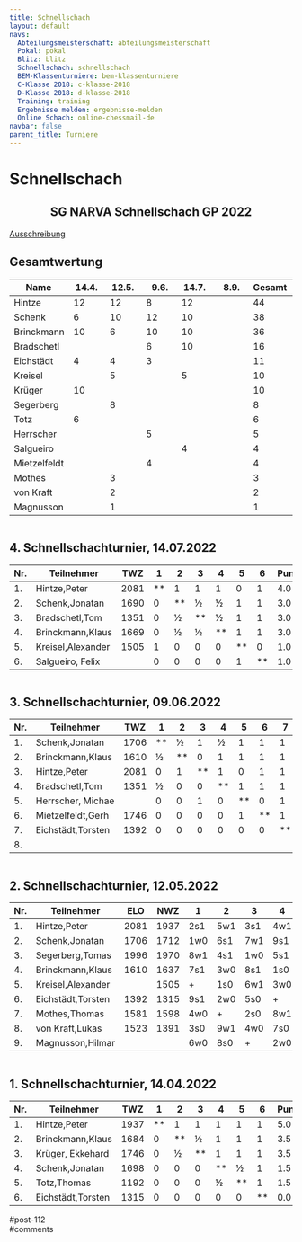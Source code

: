 ```yaml
---
title: Schnellschach 
layout: default
navs:
  Abteilungsmeisterschaft: abteilungsmeisterschaft
  Pokal: pokal
  Blitz: blitz
  Schnellschach: schnellschach
  BEM-Klassenturniere: bem-klassenturniere
  C-Klasse 2018: c-klasse-2018
  D-Klasse 2018: d-klasse-2018
  Training: training
  Ergebnisse melden: ergebnisse-melden
  Online Schach: online-chessmail-de
navbar: false
parent_title: Turniere
---
```

<div class="post-112 page type-page status-publish hentry" id="post-112">
<h1 class="entry-title">Schnellschach</h1>
<div class="entry-content">
<div class="aligncenter">
<h2 class="heading2" style="text-align: center;">SG NARVA Schnellschach GP 2022</h2>
<p><a href="http://www.narva-schach.de/wordpress/wp-content/uploads/2022/03/Schnellschachmeisterschaft-2022.pdf">Ausschreibung</a></p>
</div>
<h2>Gesamtwertung</h2>
<table class="footable">
<thead>
<tr>
<th style="padding-right: 10px; width: 84px;">Name</th>
<th style="padding-right: 10px; width: 50px;">14.4.</th>
<th style="padding-right: 10px; width: 50px;">12.5.</th>
<th style="padding-right: 10px; width: 50px;"> 9.6.</th>
<th style="padding-right: 10px; width: 50px;">14.7.</th>
<th style="padding-right: 10px; width: 50px;"> 8.9.</th>
<th data-type="numeric" style="padding-right: 10px; width: 60px;"><strong>Gesamt</strong></th>
</tr>
</thead>
<tbody>
<tr>
<td>Hintze</td>
<td>12</td>
<td>12</td>
<td>8</td>
<td>12</td>
<td></td>
<td>44</td>
</tr>
<tr>
<td>Schenk</td>
<td>6</td>
<td>10</td>
<td>12</td>
<td>10</td>
<td></td>
<td>38</td>
</tr>
<tr>
<td>Brinckmann</td>
<td>10</td>
<td>6</td>
<td>10</td>
<td>10</td>
<td></td>
<td>36</td>
</tr>
<tr>
<td>Bradschetl</td>
<td></td>
<td></td>
<td>6</td>
<td>10</td>
<td></td>
<td>16</td>
</tr>
<tr>
<td>Eichstädt</td>
<td>4</td>
<td>4</td>
<td>3</td>
<td></td>
<td></td>
<td>11</td>
</tr>
<tr>
<td>Kreisel</td>
<td></td>
<td>5</td>
<td></td>
<td>5</td>
<td></td>
<td>10</td>
</tr>
<tr>
<td>Krüger</td>
<td>10</td>
<td></td>
<td></td>
<td></td>
<td></td>
<td>10</td>
</tr>
<tr>
<td>Segerberg</td>
<td></td>
<td>8</td>
<td></td>
<td></td>
<td></td>
<td>8</td>
</tr>
<tr>
<td>Totz</td>
<td>6</td>
<td></td>
<td></td>
<td></td>
<td></td>
<td>6</td>
</tr>
<tr>
<td>Herrscher</td>
<td></td>
<td></td>
<td>5</td>
<td></td>
<td></td>
<td>5</td>
</tr>
<tr>
<td>Salgueiro</td>
<td></td>
<td></td>
<td></td>
<td>4</td>
<td></td>
<td>4</td>
</tr>
<tr>
<td>Mietzelfeldt</td>
<td></td>
<td></td>
<td>4</td>
<td></td>
<td></td>
<td>4</td>
</tr>
<tr>
<td>Mothes</td>
<td></td>
<td>3</td>
<td></td>
<td></td>
<td></td>
<td>3</td>
</tr>
<tr>
<td>von Kraft</td>
<td></td>
<td>2</td>
<td></td>
<td></td>
<td></td>
<td>2</td>
</tr>
<tr>
<td>Magnusson</td>
<td></td>
<td>1</td>
<td></td>
<td></td>
<td></td>
<td>1</td>
</tr>
</tbody>
</table>
<div style="overflow: auto;">
<h2>4. Schnellschachturnier, 14.07.2022</h2>
<table class="clean swiss footable">
<thead>
<tr>
<th>Nr.</th>
<th>Teilnehmer</th>
<th>TWZ</th>
<th>1</th>
<th>2</th>
<th>3</th>
<th>4</th>
<th>5</th>
<th>6</th>
<th>Punkte</th>
<th>SoBerg</th>
</tr>
</thead>
<tbody>
<tr>
<td>1.</td>
<td>Hintze,Peter</td>
<td>2081</td>
<td>**</td>
<td>1</td>
<td>1</td>
<td>1</td>
<td>0</td>
<td>1</td>
<td>4.0</td>
<td>10.00</td>
</tr>
<tr>
<td>2.</td>
<td>Schenk,Jonatan</td>
<td>1690</td>
<td>0</td>
<td>**</td>
<td>½</td>
<td>½</td>
<td>1</td>
<td>1</td>
<td>3.0</td>
<td>5.00</td>
</tr>
<tr>
<td>3.</td>
<td>Bradschetl,Tom</td>
<td>1351</td>
<td>0</td>
<td>½</td>
<td>**</td>
<td>½</td>
<td>1</td>
<td>1</td>
<td>3.0</td>
<td>5.00</td>
</tr>
<tr>
<td>4.</td>
<td>Brinckmann,Klaus</td>
<td>1669</td>
<td>0</td>
<td>½</td>
<td>½</td>
<td>**</td>
<td>1</td>
<td>1</td>
<td>3.0</td>
<td>5.00</td>
</tr>
<tr>
<td>5.</td>
<td>Kreisel,Alexander</td>
<td>1505</td>
<td>1</td>
<td>0</td>
<td>0</td>
<td>0</td>
<td>**</td>
<td>0</td>
<td>1.0</td>
<td>4.00</td>
</tr>
<tr>
<td>6.</td>
<td>Salgueiro, Felix</td>
<td></td>
<td>0</td>
<td>0</td>
<td>0</td>
<td>0</td>
<td>1</td>
<td>**</td>
<td>1.0</td>
<td>1.00</td>
</tr>
</tbody>
</table>
</div>
<div style="overflow: auto;">
<h2>3. Schnellschachturnier, 09.06.2022</h2>
<table class="clean swiss footable">
<thead>
<tr>
<th>Nr.</th>
<th>Teilnehmer</th>
<th>TWZ</th>
<th>1</th>
<th>2</th>
<th>3</th>
<th>4</th>
<th>5</th>
<th>6</th>
<th>7</th>
<th>8</th>
<th>Punkte</th>
<th>SoBerg</th>
</tr>
</thead>
<tbody>
<tr>
<td>1.</td>
<td>Schenk,Jonatan</td>
<td>1706</td>
<td>**</td>
<td>½</td>
<td>1</td>
<td>½</td>
<td>1</td>
<td>1</td>
<td>1</td>
<td></td>
<td>5.0</td>
<td>12.00</td>
</tr>
<tr>
<td>2.</td>
<td>Brinckmann,Klaus</td>
<td>1610</td>
<td>½</td>
<td>**</td>
<td>0</td>
<td>1</td>
<td>1</td>
<td>1</td>
<td>1</td>
<td></td>
<td>4.5</td>
<td>10.00</td>
</tr>
<tr>
<td>3.</td>
<td>Hintze,Peter</td>
<td>2081</td>
<td>0</td>
<td>1</td>
<td>**</td>
<td>1</td>
<td>0</td>
<td>1</td>
<td>1</td>
<td></td>
<td>4.0</td>
<td>10.00</td>
</tr>
<tr>
<td>4.</td>
<td>Bradschetl,Tom</td>
<td>1351</td>
<td>½</td>
<td>0</td>
<td>0</td>
<td>**</td>
<td>1</td>
<td>1</td>
<td>1</td>
<td></td>
<td>3.5</td>
<td>6.50</td>
</tr>
<tr>
<td>5.</td>
<td>Herrscher, Michae</td>
<td></td>
<td>0</td>
<td>0</td>
<td>1</td>
<td>0</td>
<td>**</td>
<td>0</td>
<td>1</td>
<td></td>
<td>2.0</td>
<td>4.00</td>
</tr>
<tr>
<td>6.</td>
<td>Mietzelfeldt,Gerh</td>
<td>1746</td>
<td>0</td>
<td>0</td>
<td>0</td>
<td>0</td>
<td>1</td>
<td>**</td>
<td>1</td>
<td></td>
<td>2.0</td>
<td>2.00</td>
</tr>
<tr>
<td>7.</td>
<td>Eichstädt,Torsten</td>
<td>1392</td>
<td>0</td>
<td>0</td>
<td>0</td>
<td>0</td>
<td>0</td>
<td>0</td>
<td>**</td>
<td></td>
<td>0.0</td>
<td>0.00</td>
</tr>
<tr>
<td>8.</td>
<td></td>
<td></td>
<td></td>
<td></td>
<td></td>
<td></td>
<td></td>
<td></td>
<td></td>
<td>**</td>
<td></td>
<td></td>
</tr>
</tbody>
</table>
<div style="overflow: auto;">
<h2>2. Schnellschachturnier, 12.05.2022</h2>
<table class="clean swiss footable">
<thead>
<tr>
<th>Nr.</th>
<th>Teilnehmer</th>
<th>ELO</th>
<th>NWZ</th>
<th>1</th>
<th>2</th>
<th>3</th>
<th>4</th>
<th>5</th>
<th>Punkte</th>
<th>Buchh</th>
<th>SoBerg</th>
</tr>
</thead>
<tbody>
<tr>
<td>1.</td>
<td>Hintze,Peter</td>
<td>2081</td>
<td>1937</td>
<td>2s1</td>
<td>5w1</td>
<td>3s1</td>
<td>4w1</td>
<td>6s1</td>
<td>5.0</td>
<td>13.0</td>
<td>13.00</td>
</tr>
<tr>
<td>2.</td>
<td>Schenk,Jonatan</td>
<td>1706</td>
<td>1712</td>
<td>1w0</td>
<td>6s1</td>
<td>7w1</td>
<td>9s1</td>
<td>3s1</td>
<td>4.0</td>
<td>12.5</td>
<td>7.50</td>
</tr>
<tr>
<td>3.</td>
<td>Segerberg,Tomas</td>
<td>1996</td>
<td>1970</td>
<td>8w1</td>
<td>4s1</td>
<td>1w0</td>
<td>5s1</td>
<td>2w0</td>
<td>3.0</td>
<td>15.0</td>
<td>6.00</td>
</tr>
<tr>
<td>4.</td>
<td>Brinckmann,Klaus</td>
<td>1610</td>
<td>1637</td>
<td>7s1</td>
<td>3w0</td>
<td>8s1</td>
<td>1s0</td>
<td>5w1</td>
<td>3.0</td>
<td>12.5</td>
<td>4.50</td>
</tr>
<tr>
<td>5.</td>
<td>Kreisel,Alexander</td>
<td></td>
<td>1505</td>
<td>+</td>
<td>1s0</td>
<td>6w1</td>
<td>3w0</td>
<td>4s0</td>
<td>2.0</td>
<td>14.5</td>
<td>3.50</td>
</tr>
<tr>
<td>6.</td>
<td>Eichstädt,Torsten</td>
<td>1392</td>
<td>1315</td>
<td>9s1</td>
<td>2w0</td>
<td>5s0</td>
<td>+</td>
<td>1w0</td>
<td>2.0</td>
<td>13.5</td>
<td>3.00</td>
</tr>
<tr>
<td>7.</td>
<td>Mothes,Thomas</td>
<td>1581</td>
<td>1598</td>
<td>4w0</td>
<td>+</td>
<td>2s0</td>
<td>8w1</td>
<td>9s0</td>
<td>2.0</td>
<td>11.5</td>
<td>3.00</td>
</tr>
<tr>
<td>8.</td>
<td>von Kraft,Lukas</td>
<td>1523</td>
<td>1391</td>
<td>3s0</td>
<td>9w1</td>
<td>4w0</td>
<td>7s0</td>
<td>+</td>
<td>2.0</td>
<td>10.0</td>
<td>2.50</td>
</tr>
<tr>
<td>9.</td>
<td>Magnusson,Hilmar</td>
<td></td>
<td></td>
<td>6w0</td>
<td>8s0</td>
<td>+</td>
<td>2w0</td>
<td>7w1</td>
<td>2.0</td>
<td>9.5</td>
<td>2.50</td>
</tr>
</tbody>
</table>
<div style="overflow: auto;">
<h2>1. Schnellschachturnier, 14.04.2022</h2>
<table class="clean swiss footable">
<thead>
<tr>
<th>Nr.</th>
<th>Teilnehmer</th>
<th>TWZ</th>
<th>1</th>
<th>2</th>
<th>3</th>
<th>4</th>
<th>5</th>
<th>6</th>
<th>Punkte</th>
<th>SoBerg</th>
</tr>
</thead>
<tbody>
<tr>
<td>1.</td>
<td>Hintze,Peter</td>
<td>1937</td>
<td>**</td>
<td>1</td>
<td>1</td>
<td>1</td>
<td>1</td>
<td>1</td>
<td>5.0</td>
<td>10.00</td>
</tr>
<tr>
<td>2.</td>
<td>Brinckmann,Klaus</td>
<td>1684</td>
<td>0</td>
<td>**</td>
<td>½</td>
<td>1</td>
<td>1</td>
<td>1</td>
<td>3.5</td>
<td>4.75</td>
</tr>
<tr>
<td>3.</td>
<td>Krüger, Ekkehard</td>
<td>1746</td>
<td>0</td>
<td>½</td>
<td>**</td>
<td>1</td>
<td>1</td>
<td>1</td>
<td>3.5</td>
<td>4.75</td>
</tr>
<tr>
<td>4.</td>
<td>Schenk,Jonatan</td>
<td>1698</td>
<td>0</td>
<td>0</td>
<td>0</td>
<td>**</td>
<td>½</td>
<td>1</td>
<td>1.5</td>
<td>0.75</td>
</tr>
<tr>
<td>5.</td>
<td>Totz,Thomas</td>
<td>1192</td>
<td>0</td>
<td>0</td>
<td>0</td>
<td>½</td>
<td>**</td>
<td>1</td>
<td>1.5</td>
<td>0.75</td>
</tr>
<tr>
<td>6.</td>
<td>Eichstädt,Torsten</td>
<td>1315</td>
<td>0</td>
<td>0</td>
<td>0</td>
<td>0</td>
<td>0</td>
<td>**</td>
<td>0.0</td>
<td>0.00</td>
</tr>
</tbody>
</table>
</div>
</div>
</div>
</div><!-- .entry-content -->
</div> #post-112 
<div id="comments">
</div> #comments 
